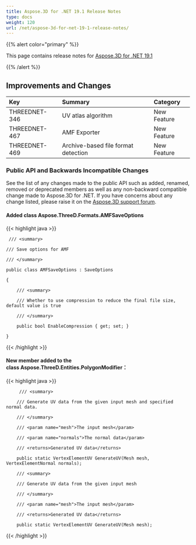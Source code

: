 ```yaml
---
title: Aspose.3D for .NET 19.1 Release Notes
type: docs
weight: 120
url: /net/aspose-3d-for-net-19-1-release-notes/
---
```


{{% alert color="primary" %}} 

This page contains release notes for [Aspose.3D for .NET 19.1](https://www.nuget.org/packages/Aspose.3D/19.1.0)

{{% /alert %}} 
## **Improvements and Changes**

|**Key**|**Summary**|**Category**|
| :- | :- | :- |
|THREEDNET-346|UV atlas algorithm|New Feature|
|THREEDNET-467|AMF Exporter|New Feature|
|THREEDNET-469|Archive-based file format detection |New Feature|
### **Public API and Backwards Incompatible Changes**
See the list of any changes made to the public API such as added, renamed, removed or deprecated members as well as any non-backward compatible change made to Aspose.3D for .NET. If you have concerns about any change listed, please raise it on the [Aspose.3D support forum](https://forum.aspose.com/c/3d).
#### **Added class Aspose.ThreeD.Formats.AMFSaveOptions**


{{< highlight java >}}

     /// <summary>

    /// Save options for AMF

    /// </summary>

    public class AMFSaveOptions : SaveOptions

    {

        /// <summary>

        /// Whether to use compression to reduce the final file size, default value is true

        /// </summary>

        public bool EnableCompression { get; set; }

    }

{{< /highlight >}}
#### **New member added to the class Aspose.ThreeD.Entities.PolygonModifier：**
{{< highlight java >}}

         /// <summary>

        /// Generate UV data from the given input mesh and specified normal data.

        /// </summary>

        /// <param name="mesh">The input mesh</param>

        /// <param name="normals">The normal data</param>

        /// <returns>Generated UV data</returns>

        public static VertexElementUV GenerateUV(Mesh mesh, VertexElementNormal normals);

        /// <summary>

        /// Generate UV data from the given input mesh

        /// </summary>

        /// <param name="mesh">The input mesh</param>

        /// <returns>Generated UV data</returns>

        public static VertexElementUV GenerateUV(Mesh mesh);

{{< /highlight >}}




